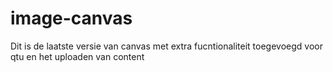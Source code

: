 # image-canvas
Dit is de laatste versie van canvas met extra fucntionaliteit toegevoegd voor qtu en het uploaden van content
